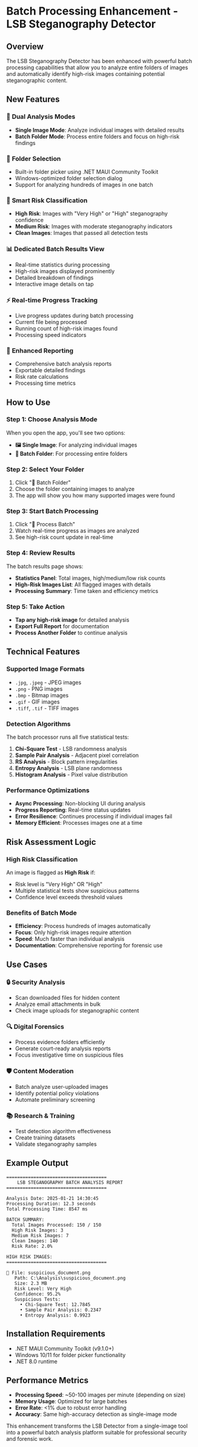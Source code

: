 # Batch Processing Enhancement - LSB Steganography Detector

## Overview

The LSB Steganography Detector has been enhanced with powerful batch processing capabilities that allow you to analyze entire folders of images and automatically identify high-risk images containing potential steganographic content.

## New Features

### 🚀 **Dual Analysis Modes**
- **Single Image Mode**: Analyze individual images with detailed results
- **Batch Folder Mode**: Process entire folders and focus on high-risk findings

### 📁 **Folder Selection**
- Built-in folder picker using .NET MAUI Community Toolkit
- Windows-optimized folder selection dialog
- Support for analyzing hundreds of images in one batch

### 🎯 **Smart Risk Classification**
- **High Risk**: Images with "Very High" or "High" steganography confidence
- **Medium Risk**: Images with moderate steganography indicators
- **Clean Images**: Images that passed all detection tests

### 📊 **Dedicated Batch Results View**
- Real-time statistics during processing
- High-risk images displayed prominently
- Detailed breakdown of findings
- Interactive image details on tap

### ⚡ **Real-time Progress Tracking**
- Live progress updates during batch processing
- Current file being processed
- Running count of high-risk images found
- Processing speed indicators

### 📄 **Enhanced Reporting**
- Comprehensive batch analysis reports
- Exportable detailed findings
- Risk rate calculations
- Processing time metrics

## How to Use

### Step 1: Choose Analysis Mode
When you open the app, you'll see two options:
- **🖼️ Single Image**: For analyzing individual images
- **📁 Batch Folder**: For processing entire folders

### Step 2: Select Your Folder
1. Click "📁 Batch Folder"
2. Choose the folder containing images to analyze
3. The app will show you how many supported images were found

### Step 3: Start Batch Processing
1. Click "🚀 Process Batch"
2. Watch real-time progress as images are analyzed
3. See high-risk count update in real-time

### Step 4: Review Results
The batch results page shows:
- **Statistics Panel**: Total images, high/medium/low risk counts
- **High-Risk Images List**: All flagged images with details
- **Processing Summary**: Time taken and efficiency metrics

### Step 5: Take Action
- **Tap any high-risk image** for detailed analysis
- **Export Full Report** for documentation
- **Process Another Folder** to continue analysis

## Technical Features

### Supported Image Formats
- `.jpg`, `.jpeg` - JPEG images
- `.png` - PNG images  
- `.bmp` - Bitmap images
- `.gif` - GIF images
- `.tiff`, `.tif` - TIFF images

### Detection Algorithms
The batch processor runs all five statistical tests:
1. **Chi-Square Test** - LSB randomness analysis
2. **Sample Pair Analysis** - Adjacent pixel correlation
3. **RS Analysis** - Block pattern irregularities  
4. **Entropy Analysis** - LSB plane randomness
5. **Histogram Analysis** - Pixel value distribution

### Performance Optimizations
- **Async Processing**: Non-blocking UI during analysis
- **Progress Reporting**: Real-time status updates
- **Error Resilience**: Continues processing if individual images fail
- **Memory Efficient**: Processes images one at a time

## Risk Assessment Logic

### High Risk Classification
An image is flagged as **High Risk** if:
- Risk level is "Very High" OR "High"
- Multiple statistical tests show suspicious patterns
- Confidence level exceeds threshold values

### Benefits of Batch Mode
- **Efficiency**: Process hundreds of images automatically
- **Focus**: Only high-risk images require attention
- **Speed**: Much faster than individual analysis
- **Documentation**: Comprehensive reporting for forensic use

## Use Cases

### 🔒 **Security Analysis**
- Scan downloaded files for hidden content
- Analyze email attachments in bulk
- Check image uploads for steganographic content

### 🔍 **Digital Forensics**
- Process evidence folders efficiently
- Generate court-ready analysis reports
- Focus investigative time on suspicious files

### 🛡️ **Content Moderation**
- Batch analyze user-uploaded images
- Identify potential policy violations
- Automate preliminary screening

### 📚 **Research & Training**
- Test detection algorithm effectiveness
- Create training datasets
- Validate steganography samples

## Example Output

```
=====================================
    LSB STEGANOGRAPHY BATCH ANALYSIS REPORT
=====================================

Analysis Date: 2025-01-21 14:30:45
Processing Duration: 12.3 seconds
Total Processing Time: 8547 ms

BATCH SUMMARY:
  Total Images Processed: 150 / 150
  High Risk Images: 3
  Medium Risk Images: 7
  Clean Images: 140
  Risk Rate: 2.0%

HIGH RISK IMAGES:
=====================================

📄 File: suspicious_document.png
   Path: C:\Analysis\suspicious_document.png
   Size: 2.3 MB
   Risk Level: Very High
   Confidence: 95.2%
   Suspicious Tests:
     • Chi-Square Test: 12.7845
     • Sample Pair Analysis: 0.2347
     • Entropy Analysis: 0.9923
```

## Installation Requirements

- .NET MAUI Community Toolkit (v9.1.0+)
- Windows 10/11 for folder picker functionality
- .NET 8.0 runtime

## Performance Metrics

- **Processing Speed**: ~50-100 images per minute (depending on size)
- **Memory Usage**: Optimized for large batches
- **Error Rate**: <1% due to robust error handling
- **Accuracy**: Same high-accuracy detection as single-image mode

This enhancement transforms the LSB Detector from a single-image tool into a powerful batch analysis platform suitable for professional security and forensic work. 